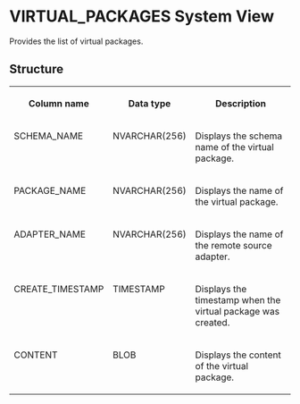 <!-- loio04185884e83e4706aa732c1ab1666397 -->

# VIRTUAL\_PACKAGES System View

Provides the list of virtual packages.



## Structure


<table>
<tr>
<th valign="top">

Column name



</th>
<th valign="top">

Data type



</th>
<th valign="top">

Description



</th>
</tr>
<tr>
<td valign="top">

SCHEMA\_NAME



</td>
<td valign="top">

NVARCHAR\(256\)



</td>
<td valign="top">

Displays the schema name of the virtual package.



</td>
</tr>
<tr>
<td valign="top">

PACKAGE\_NAME



</td>
<td valign="top">

NVARCHAR\(256\)



</td>
<td valign="top">

Displays the name of the virtual package.



</td>
</tr>
<tr>
<td valign="top">

ADAPTER\_NAME



</td>
<td valign="top">

NVARCHAR\(256\)



</td>
<td valign="top">

Displays the name of the remote source adapter.



</td>
</tr>
<tr>
<td valign="top">

CREATE\_TIMESTAMP



</td>
<td valign="top">

TIMESTAMP



</td>
<td valign="top">

Displays the timestamp when the virtual package was created.



</td>
</tr>
<tr>
<td valign="top">

CONTENT



</td>
<td valign="top">

BLOB



</td>
<td valign="top">

Displays the content of the virtual package.



</td>
</tr>
</table>

